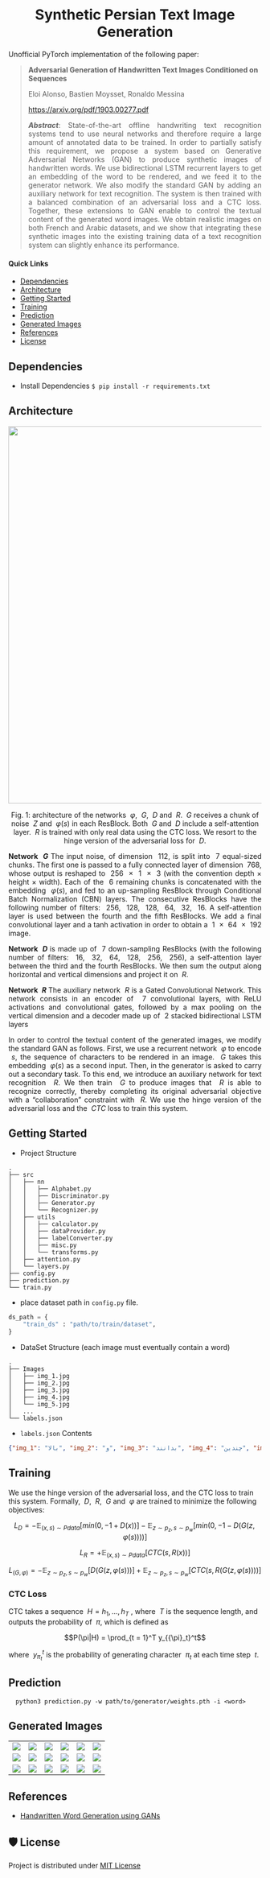 <p align="center">
  <h1 align="center">Synthetic Persian Text Image Generation</h1>
</p>

Unofficial PyTorch implementation of the following paper:

<blockquote>
<strong>Adversarial Generation of Handwritten Text Images Conditioned on Sequences</strong>

Eloi Alonso, Bastien Moysset, Ronaldo Messina

<a>https://arxiv.org/pdf/1903.00277.pdf</a>

<p align="justify"><strong><em>Abstract</em></strong>: State-of-the-art offline handwriting text recognition systems tend to use neural networks and therefore require a large amount of annotated data to be trained. In order to partially satisfy this requirement, we propose a system based on Generative Adversarial Networks (GAN) to produce synthetic images of handwritten words. We use bidirectional LSTM recurrent layers to get an embedding of the word to be rendered, and we feed it to the generator network. We also modify the standard GAN by adding an auxiliary network for text recognition. The system is then trained with a balanced combination of an adversarial loss and a CTC loss. Together, these extensions to GAN enable to control the textual content of the generated word images. We obtain realistic images on both French and Arabic datasets, and we show that integrating these synthetic images into the existing training data of a text recognition system can slightly enhance its performance.</p>
</blockquote>

#### **Quick Links**
- [Dependencies](#Dependencies)
- [Architecture](#Architecture)
- [Getting Started](#Getting-Started)
- [Training](#Training)
- [Prediction](#Prediction)
- [Generated Images](#Generated-Images)
- [References](#References)
- [License](#License)

## Dependencies
- Install Dependencies `$ pip install -r requirements.txt`

## Architecture
<p align="center">
  <div align="center"><img src="assets/gan.png" height = 750></div>
  <div align="center">

  Fig. 1: architecture of the networks $\ \varphi$, $\ G$, $\ D$ and $\ R$.
  $\ G$ receives a chunk of noise $\ Z$ and $\ \varphi(s)$ in each ResBlock.
  Both $\ G$ and $\ D$ include a self-attention layer.
  $\ R$ is trained with only real data using the CTC loss.
  We resort to the hinge version of the adversarial loss for $\ D$.

  </div>
</p>

<p align="justify">

<div align="justify">

  <strong> Network $\ G$ </strong> The input noise, of dimension $\ 112$, is split into $\ 7$ equal-sized chunks. The
  first one is passed to a fully connected layer of dimension
  $\ 768$, whose output is reshaped to $\ 256$ $\ \times$ $\ 1$ $\ \times$ $\ 3$ (with the
  convention depth × height × width). Each of the $\ 6$
  remaining chunks is concatenated with the embedding $\ \varphi(s)$,
  and fed to an up-sampling ResBlock through Conditional
  Batch Normalization (CBN) layers. The
  consecutive ResBlocks have the following number of filters:
  $\ 256$, $\ 128$, $\ 128$, $\ 64$, $\ 32$, $\ 16$. A self-attention layer is
  used between the fourth and the fifth ResBlocks. We add
  a final convolutional layer and a tanh activation in order to
  obtain a $\ 1$ $\ \times$ $\ 64$ $\ \times$ $\ 192$ image.

  </div>

  <div align="justify">

  <strong> Network $\ D$ </strong> is made up of $\ 7$ down-sampling ResBlocks
  (with the following number of filters: $\ 16$, $\ 32$, $\ 64$, $\ 128$, $\ 256$, $\ 256$),
  a self-attention layer between the third and the fourth ResBlocks.
  We then sum the output along horizontal and vertical dimensions and project it on $\ R$.

  </div>

  <div align="justify">

  <strong> Network $\ R$ </strong>
  The auxiliary network $\ R$ is a Gated Convolutional Network.
  This network consists in an encoder of $\ 7$ convolutional layers,
  with ReLU activations and convolutional gates,
  followed by a max pooling on the vertical dimension and a decoder made
  up of $\ 2$ stacked bidirectional LSTM layers
  
  </div>
  
  <div align="justify">

  In order to control the textual content of the generated
  images, we modify the standard GAN as follows.
  First, we use a recurrent network $\ \varphi$ to encode $\ s$,
  the sequence of characters to be rendered in an image.
  $\ G$ takes this embedding $\ \varphi(s)$ as a second input.
  Then, in the generator is asked to carry out a secondary task.
  To this end, we introduce an auxiliary network for text recognition $\ R$.
  We then train $\ G$ to produce images that $\ R$
  is able to recognize correctly, thereby completing its original
  adversarial objective with a “collaboration” constraint with $\ R$. We use the
  hinge version of the adversarial loss and the $\ CTC$ loss to train this system.
  
  </div>
</p>

## Getting Started
- Project Structure
```
.
├── src
│   ├── nn
│   │   ├── Alphabet.py
│   │   ├── Discriminator.py
│   │   ├── Generator.py
│   │   └── Recognizer.py
│   ├── utils
│   │   ├── calculator.py
│   │   ├── dataProvider.py
│   │   ├── labelConverter.py
│   │   ├── misc.py
│   │   └── transforms.py
│   ├── attention.py
│   └── layers.py
├── config.py
├── prediction.py
└── train.py
```

- place dataset path in `config.py` file.
```python
ds_path = {
    "train_ds" : "path/to/train/dataset",
}
```

- DataSet Structure (each image must eventually contain a word)
```
.
├── Images
│   ├── img_1.jpg
│   ├── img_2.jpg
│   ├── img_3.jpg
│   ├── img_4.jpg
│   └── img_5.jpg
│   ...
└── labels.json
```

- `labels.json` Contents
```json
{"img_1": "بالا", "img_2": "و", "img_3": "بدانند", "img_4": "چندین", "img_5": "به", ...}
```

## Training
We use the hinge version of the adversarial loss,
and the CTC loss to train this system. Formally, $\ D$, $\ R$, $\ G$ and $\ \varphi$
are trained to minimize the following objectives:

```math
L_D = - \mathbb{E}_{(x, s) \sim Pdata} [min(0, -1 + D(x))] - \mathbb{E}_{z \sim p_z, s \sim p_w} [min(0, -1 - D(G(z, \varphi(s))))]
```

```math
L_R = + \mathbb{E}_{(x, s) \sim Pdata} [CTC(s, R(x))]
```

```math
L_{(G, \varphi)} = - \mathbb{E}_{z \sim p_z, s \sim p_w} [D(G(z, \varphi(s)))] + \mathbb{E}_{z \sim p_z, s \sim p_w} [CTC(s, R(G(z, \varphi(s))))]
```

### CTC Loss
CTC takes a sequence $\ H = h_1 , . . . , h_T$ , where $\ T$ is the sequence length, and outputs the probability of $\ \pi$, which is defined as
```math
P(\pi|H) = \prod_{t = 1}^T y_{{\pi}_t}^t
```
where $\ y_{{\pi}_t}^t$ is the probability of generating character $\ \pi_t$ at each time step $\ t$.

## Prediction
```
  python3 prediction.py -w path/to/generator/weights.pth -i <word>
```
## Generated Images
<table align = "center">
  <tr>
      <td><img src="assets/gen/img_1.jpg"></img></td>
      <td><img src="assets/gen/img_2.jpg"></img></td>
      <td><img src="assets/gen/img_3.jpg"></img></td>
      <td><img src="assets/gen/img_4.jpg"></img></td>
      <td><img src="assets/gen/img_5.jpg"></img></td>
      <td><img src="assets/gen/img_6.jpg"></img></td>
  </tr>
  
  <tr>
      <td><img src="assets/gen/img_7.jpg"></img></td>
      <td><img src="assets/gen/img_8.jpg"></img></td>
      <td><img src="assets/gen/img_9.jpg"></img></td>
      <td><img src="assets/gen/img_10.jpg"></img></td>
      <td><img src="assets/gen/img_11.jpg"></img></td>
      <td><img src="assets/gen/img_12.jpg"></img></td>
  </tr>
  
  <tr>
      <td><img src="assets/gen/img_13.jpg"></img></td>
      <td><img src="assets/gen/img_14.jpg"></img></td>
      <td><img src="assets/gen/img_15.jpg"></img></td>
      <td><img src="assets/gen/img_16.jpg"></img></td>
      <td><img src="assets/gen/img_17.jpg"></img></td>
      <td><img src="assets/gen/img_18.jpg"></img></td>
  </tr>
</table>

## References
- [Handwritten Word Generation using GANs](https://github.com/fractal2k/Handwriting-Synthesis)
## 🛡️ License <a name="license"></a>
Project is distributed under [MIT License]()
